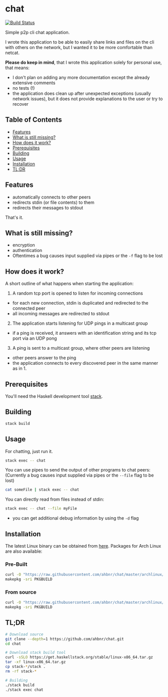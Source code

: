 # chat

[![Build Status](https://ahbnr.de/jenkins/buildStatus/icon?job=chat)](https://ahbnr.de/jenkins/job/chat/)

Simple p2p cli chat application.

I wrote this application to be able to easily share links and files on the cli
with others on the network, but I wanted it to be more comfortable than netcat.

**Please do keep in mind**, that I wrote this application solely for personal use,
that means:

* I don't plan on adding any more documentation except the
  already extensive comments
* no tests (!)
* the application does clean up after unexpected exceptions
  (usually network issues), but it does not provide
  explanations to the user or try to recover

## Table of Contents

* [Features](#features)
* [What is still missing?](#what-is-still-missing)
* [How does it work?](#how-does-it-work)
* [Prerequisites](#prerequisites)
* [Building](#building)
* [Usage](#usage)
* [Installation](#installation)
* [TL;DR](#tldr)

## Features

* automatically connects to other peers
* redirects stdin (or file contents) to them
* redirects their messages to stdout

That's it.

## What is still missing?

* encryption
* authentication
* Oftentimes a bug causes input supplied via pipes or the `-f` flag to be lost

## How does it work?

A short outline of what happens when starting the application:

1. A random tcp port is opened to listen for incoming connections
* for each new connection, stdin is duplicated and redirected to the connected peer
* all incoming messages are redirected to stdout
2. The application starts listening for UDP pings in a multicast group
* if a ping is received, it answers with an identification string and its tcp port
  via an UDP pong
3. A ping is sent to a multicast group, where other peers are listening
* other peers answer to the ping
* the application connects to every discovered peer in the same manner as in 1.

## Prerequisites

You'll need the Haskell development tool [stack](https://haskellstack.org).

## Building

```sh
stack build
```

## Usage

For chatting, just run it.

```sh
stack exec -- chat
```

You can use pipes to send the output of other programs to chat peers:
(Currently a bug causes input supplied via pipes or the `--file` flag to be lost)

```sh
cat someFile | stack exec -- chat
```

You can directly read from files instead of stdin:

```sh
stack exec -- chat --file myFile
```

* you can get additional debug information by using the `-d` flag

## Installation

The latest Linux binary can be obtained from [here](https://ahbnr.de/jenkins/job/chat/lastSuccessfulBuild/artifact/chat).
Packages for Arch Linux are also available:

### Pre-Built

```sh
curl -O "https://raw.githubusercontent.com/ahbnr/chat/master/archlinux/bin/PKGBUILD"
makepkg -sri PKGBUILD
```

### From source

```sh
curl -O "https://raw.githubusercontent.com/ahbnr/chat/master/archlinux/git/PKGBUILD"
makepkg -sri PKGBUILD
```

## TL;DR

```sh
# Download source
git clone --depth=1 https://github.com/ahbnr/chat.git
cd chat

# Download stack build tool
curl -sSLO https://get.haskellstack.org/stable/linux-x86_64.tar.gz
tar -xf linux-x86_64.tar.gz
cp stack-*/stack .
rm -rf stack-*

# Building
./stack build
./stack exec chat
```

